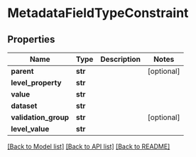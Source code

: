 # MetadataFieldTypeConstraint

## Properties
Name | Type | Description | Notes
------------ | ------------- | ------------- | -------------
**parent** | **str** |  | [optional] 
**level_property** | **str** |  | 
**value** | **str** |  | 
**dataset** | **str** |  | 
**validation_group** | **str** |  | [optional] 
**level_value** | **str** |  | 

[[Back to Model list]](../README.md#documentation-for-models) [[Back to API list]](../README.md#documentation-for-api-endpoints) [[Back to README]](../README.md)


